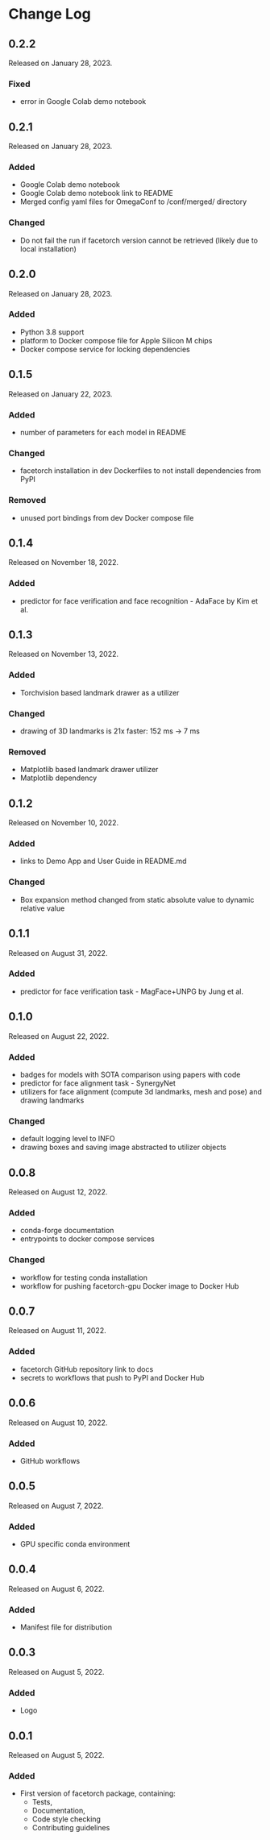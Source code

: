 # Change Log

## 0.2.2

Released on January 28, 2023.

### Fixed
* error in Google Colab demo notebook


## 0.2.1

Released on January 28, 2023.

### Added
* Google Colab demo notebook
* Google Colab demo notebook link to README
* Merged config yaml files for OmegaConf to /conf/merged/ directory

### Changed
* Do not fail the run if facetorch version cannot be retrieved (likely due to local installation)


## 0.2.0

Released on January 28, 2023.

### Added
* Python 3.8 support
* platform to Docker compose file for Apple Silicon M chips
* Docker compose service for locking dependencies


## 0.1.5

Released on January 22, 2023.

### Added
* number of parameters for each model in README

### Changed
* facetorch installation in dev Dockerfiles to not install dependencies from PyPI

### Removed
* unused port bindings from dev Docker compose file


## 0.1.4

Released on November 18, 2022.

### Added
* predictor for face verification and face recognition - AdaFace by Kim et al.


## 0.1.3

Released on November 13, 2022.

### Added
* Torchvision based landmark drawer as a utilizer

### Changed
* drawing of 3D landmarks is 21x faster: 152 ms -> 7 ms

### Removed
* Matplotlib based landmark drawer utilizer
* Matplotlib dependency


## 0.1.2

Released on November 10, 2022.

### Added
* links to Demo App and User Guide in README.md

### Changed
* Box expansion method changed from static absolute value to dynamic relative value


## 0.1.1

Released on August 31, 2022.

### Added
* predictor for face verification task - MagFace+UNPG by Jung et al.


## 0.1.0

Released on August 22, 2022.

### Added
* badges for models with SOTA comparison using papers with code
* predictor for face alignment task - SynergyNet
* utilizers for face alignment (compute 3d landmarks, mesh and pose) and drawing landmarks

### Changed
* default logging level to INFO
* drawing boxes and saving image abstracted to utilizer objects


## 0.0.8

Released on August 12, 2022.

### Added

* conda-forge documentation
* entrypoints to docker compose services

### Changed

* workflow for testing conda installation
* workflow for pushing facetorch-gpu Docker image to Docker Hub


## 0.0.7

Released on August 11, 2022.

### Added

* facetorch GitHub repository link to docs
* secrets to workflows that push to PyPI and Docker Hub


## 0.0.6

Released on August 10, 2022.

### Added

* GitHub workflows


## 0.0.5

Released on August 7, 2022.

### Added

* GPU specific conda environment


## 0.0.4

Released on August 6, 2022.

### Added

* Manifest file for distribution


## 0.0.3

Released on August 5, 2022.

### Added

* Logo


## 0.0.1

Released on August 5, 2022.

### Added

* First version of facetorch package, containing:
	- Tests,
	- Documentation,
	- Code style checking
	- Contributing guidelines
